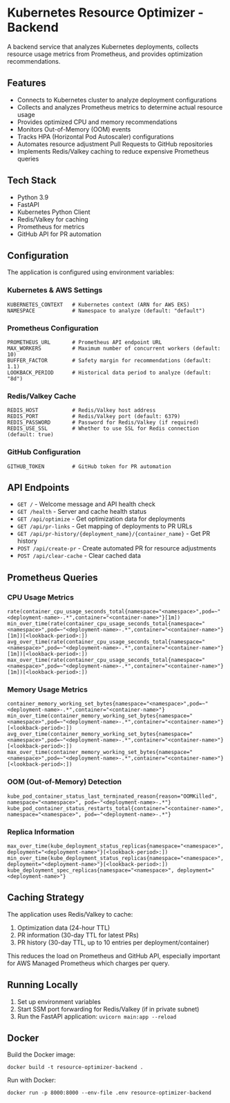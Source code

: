 # Kubernetes Resource Optimizer - Backend

A backend service that analyzes Kubernetes deployments, collects resource usage metrics from Prometheus, and provides optimization recommendations.

## Features

- Connects to Kubernetes cluster to analyze deployment configurations
- Collects and analyzes Prometheus metrics to determine actual resource usage
- Provides optimized CPU and memory recommendations
- Monitors Out-of-Memory (OOM) events
- Tracks HPA (Horizontal Pod Autoscaler) configurations
- Automates resource adjustment Pull Requests to GitHub repositories
- Implements Redis/Valkey caching to reduce expensive Prometheus queries

## Tech Stack

- Python 3.9
- FastAPI
- Kubernetes Python Client
- Redis/Valkey for caching
- Prometheus for metrics
- GitHub API for PR automation

## Configuration

The application is configured using environment variables:

### Kubernetes & AWS Settings
```
KUBERNETES_CONTEXT   # Kubernetes context (ARN for AWS EKS)
NAMESPACE            # Namespace to analyze (default: "default")
```

### Prometheus Configuration
```
PROMETHEUS_URL       # Prometheus API endpoint URL
MAX_WORKERS          # Maximum number of concurrent workers (default: 10)
BUFFER_FACTOR        # Safety margin for recommendations (default: 1.1)
LOOKBACK_PERIOD      # Historical data period to analyze (default: "8d")
```

### Redis/Valkey Cache
```
REDIS_HOST           # Redis/Valkey host address
REDIS_PORT           # Redis/Valkey port (default: 6379)
REDIS_PASSWORD       # Password for Redis/Valkey (if required)
REDIS_USE_SSL        # Whether to use SSL for Redis connection (default: true)
```

### GitHub Configuration
```
GITHUB_TOKEN         # GitHub token for PR automation
```

## API Endpoints

- `GET /` - Welcome message and API health check
- `GET /health` - Server and cache health status
- `GET /api/optimize` - Get optimization data for deployments
- `GET /api/pr-links` - Get mapping of deployments to PR URLs
- `GET /api/pr-history/{deployment_name}/{container_name}` - Get PR history
- `POST /api/create-pr` - Create automated PR for resource adjustments
- `POST /api/clear-cache` - Clear cached data

## Prometheus Queries

### CPU Usage Metrics
```
rate(container_cpu_usage_seconds_total{namespace="<namespace>",pod=~"<deployment-name>-.*",container="<container-name>"}[1m])
min_over_time(rate(container_cpu_usage_seconds_total{namespace="<namespace>",pod=~"<deployment-name>-.*",container="<container-name>"}[1m])[<lookback-period>:])
avg_over_time(rate(container_cpu_usage_seconds_total{namespace="<namespace>",pod=~"<deployment-name>-.*",container="<container-name>"}[1m])[<lookback-period>:])
max_over_time(rate(container_cpu_usage_seconds_total{namespace="<namespace>",pod=~"<deployment-name>-.*",container="<container-name>"}[1m])[<lookback-period>:])
```

### Memory Usage Metrics
```
container_memory_working_set_bytes{namespace="<namespace>",pod=~"<deployment-name>-.*",container="<container-name>"}
min_over_time(container_memory_working_set_bytes{namespace="<namespace>",pod=~"<deployment-name>-.*",container="<container-name>"}[<lookback-period>:])
avg_over_time(container_memory_working_set_bytes{namespace="<namespace>",pod=~"<deployment-name>-.*",container="<container-name>"}[<lookback-period>:])
max_over_time(container_memory_working_set_bytes{namespace="<namespace>",pod=~"<deployment-name>-.*",container="<container-name>"}[<lookback-period>:])
```

### OOM (Out-of-Memory) Detection
```
kube_pod_container_status_last_terminated_reason{reason="OOMKilled", namespace="<namespace>", pod=~"<deployment-name>-.*"}
kube_pod_container_status_restarts_total{container="<container-name>", namespace="<namespace>", pod=~"<deployment-name>-.*"}
```

### Replica Information
```
max_over_time(kube_deployment_status_replicas{namespace="<namespace>", deployment="<deployment-name>"}[<lookback-period>:])
min_over_time(kube_deployment_status_replicas{namespace="<namespace>", deployment="<deployment-name>"}[<lookback-period>:])
kube_deployment_spec_replicas{namespace="<namespace>", deployment="<deployment-name>"}
```

## Caching Strategy

The application uses Redis/Valkey to cache:

1. Optimization data (24-hour TTL)
2. PR information (30-day TTL for latest PRs)
3. PR history (30-day TTL, up to 10 entries per deployment/container)

This reduces the load on Prometheus and GitHub API, especially important for AWS Managed Prometheus which charges per query.

## Running Locally

1. Set up environment variables
2. Start SSM port forwarding for Redis/Valkey (if in private subnet)
3. Run the FastAPI application: `uvicorn main:app --reload`

## Docker

Build the Docker image:
```
docker build -t resource-optimizer-backend .
```

Run with Docker:
```
docker run -p 8000:8000 --env-file .env resource-optimizer-backend
```

